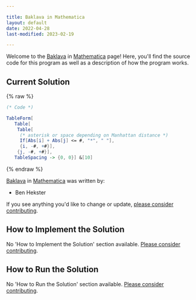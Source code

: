```yaml
---

title: Baklava in Mathematica
layout: default
date: 2022-04-28
last-modified: 2023-02-19

---
```


Welcome to the [Baklava](https://sampleprograms.io/projects/baklava) in [Mathematica](https://sampleprograms.io/languages/mathematica) page! Here, you'll find the source code for this program as well as a description of how the program works.

## Current Solution

{% raw %}

```mathematica
(* Code *)

TableForm[
   Table[
    Table[
     (* asterisk or space depending on Manhattan distance *)
     If[Abs[i] + Abs[j] <= #, "*", " "],
     {i, -#, +#}],
    {j, -#, +#}],
   TableSpacing -> {0, 0}] &[10]
```

{% endraw %}

[Baklava](https://sampleprograms.io/projects/baklava) in [Mathematica](https://sampleprograms.io/languages/mathematica) was written by:

- Ben Hekster

If you see anything you'd like to change or update, [please consider contributing](https://github.com/TheRenegadeCoder/sample-programs).

## How to Implement the Solution

No 'How to Implement the Solution' section available. [Please consider contributing](https://github.com/TheRenegadeCoder/sample-programs-website).

## How to Run the Solution

No 'How to Run the Solution' section available. [Please consider contributing](https://github.com/TheRenegadeCoder/sample-programs-website).